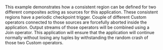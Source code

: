 This example demonstrates how a consistent region can be defined for two different composites acting as sources for this application. These consistent regions have a periodic checkpoint trigger. Couple of different Custom operators connected to those sources are forcefully aborted inside the application. Output streams of those operators will be combined using a Join operator. This application will ensure that the application will continue normally without losing any tuples by withstanding the random crash of those two Custom operators.

